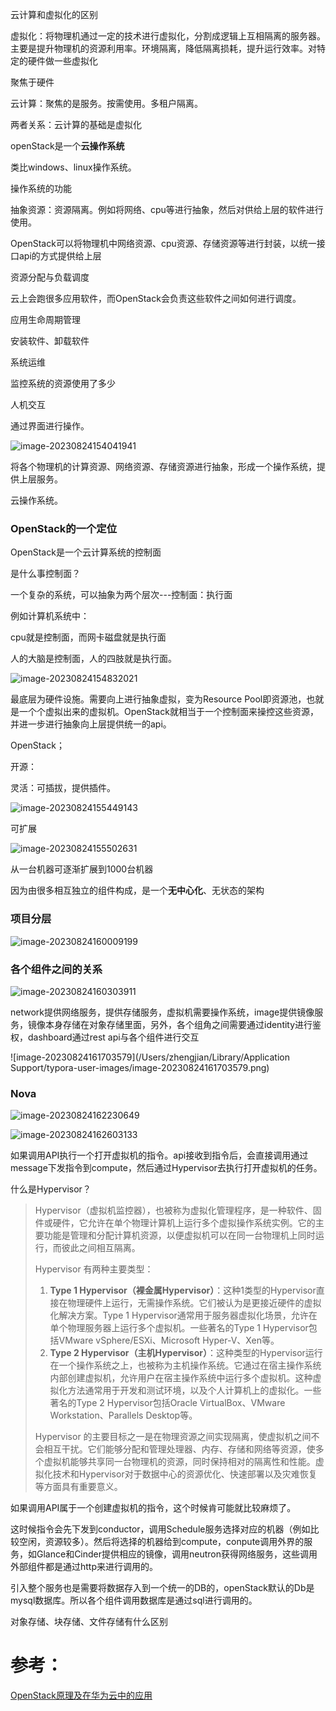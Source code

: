 

云计算和虚拟化的区别

虚拟化：将物理机通过一定的技术进行虚拟化，分割成逻辑上互相隔离的服务器。主要是提升物理机的资源利用率。环境隔离，降低隔离损耗，提升运行效率。对特定的硬件做一些虚拟化

聚焦于硬件



云计算：聚焦的是服务。按需使用。多租户隔离。



两者关系：云计算的基础是虚拟化





openStack是一个**云操作系统**

类比windows、linux操作系统。



操作系统的功能

抽象资源：资源隔离。例如将网络、cpu等进行抽象，然后对供给上层的软件进行使用。

OpenStack可以将物理机中网络资源、cpu资源、存储资源等进行封装，以统一接口api的方式提供给上层





资源分配与负载调度

云上会跑很多应用软件，而OpenStack会负责这些软件之间如何进行调度。





应用生命周期管理

安装软件、卸载软件



系统运维

监控系统的资源使用了多少



人机交互

通过界面进行操作。



![image-20230824154041941](https://2290653824-github-io.oss-cn-hangzhou.aliyuncs.com/image-20230824154041941.png)

将各个物理机的计算资源、网络资源、存储资源进行抽象，形成一个操作系统，提供上层服务。

云操作系统。



### OpenStack的一个定位

OpenStack是一个云计算系统的控制面

是什么事控制面？

一个复杂的系统，可以抽象为两个层次---控制面：执行面



例如计算机系统中：

cpu就是控制面，而网卡磁盘就是执行面



人的大脑是控制面，人的四肢就是执行面。

![image-20230824154832021](https://2290653824-github-io.oss-cn-hangzhou.aliyuncs.com/image-20230824154832021.png)

最底层为硬件设施。需要向上进行抽象虚拟，变为Resource Pool即资源池，也就是一个个虚拟出来的虚拟机。OpenStack就相当于一个控制面来操控这些资源，并进一步进行抽象向上层提供统一的api。



OpenStack；

开源：

灵活：可插拔，提供插件。

![image-20230824155449143](https://2290653824-github-io.oss-cn-hangzhou.aliyuncs.com/image-20230824155449143.png)



可扩展

![image-20230824155502631](https://2290653824-github-io.oss-cn-hangzhou.aliyuncs.com/image-20230824155502631.png)

从一台机器可逐渐扩展到1000台机器

因为由很多相互独立的组件构成，是一个**无中心化**、无状态的架构





### 项目分层

![image-20230824160009199](https://2290653824-github-io.oss-cn-hangzhou.aliyuncs.com/image-20230824160009199.png)

### 各个组件之间的关系

![image-20230824160303911](https://2290653824-github-io.oss-cn-hangzhou.aliyuncs.com/image-20230824160303911.png)

network提供网络服务，提供存储服务，虚拟机需要操作系统，image提供镜像服务，镜像本身存储在对象存储里面，另外，各个组角之间需要通过identity进行鉴权，dashboard通过rest api与各个组件进行交互



![image-20230824161703579](/Users/zhengjian/Library/Application Support/typora-user-images/image-20230824161703579.png)





### Nova

![image-20230824162230649](https://2290653824-github-io.oss-cn-hangzhou.aliyuncs.com/image-20230824162230649.png)

![image-20230824162603133](https://2290653824-github-io.oss-cn-hangzhou.aliyuncs.com/image-20230824162603133.png)



如果调用API执行一个打开虚拟机的指令。api接收到指令后，会直接调用通过message下发指令到compute，然后通过Hypervisor去执行打开虚拟机的任务。

什么是Hypervisor？

> Hypervisor（虚拟机监控器），也被称为虚拟化管理程序，是一种软件、固件或硬件，它允许在单个物理计算机上运行多个虚拟操作系统实例。它的主要功能是管理和分配计算机资源，以便虚拟机可以在同一台物理机上同时运行，而彼此之间相互隔离。
>
> Hypervisor 有两种主要类型：
>
> 1. **Type 1 Hypervisor（裸金属Hypervisor）**：这种1类型的Hypervisor直接在物理硬件上运行，无需操作系统。它们被认为是更接近硬件的虚拟化解决方案。Type 1 Hypervisor通常用于服务器虚拟化场景，允许在单个物理服务器上运行多个虚拟机。一些著名的Type 1 Hypervisor包括VMware vSphere/ESXi、Microsoft Hyper-V、Xen等。
> 2. **Type 2 Hypervisor（主机Hypervisor）**：这种类型的Hypervisor运行在一个操作系统之上，也被称为主机操作系统。它通过在宿主操作系统内部创建虚拟机，允许用户在宿主操作系统中运行多个虚拟机。这种虚拟化方法通常用于开发和测试环境，以及个人计算机上的虚拟化。一些著名的Type 2 Hypervisor包括Oracle VirtualBox、VMware Workstation、Parallels Desktop等。
>
> Hypervisor 的主要目标之一是在物理资源之间实现隔离，使虚拟机之间不会相互干扰。它们能够分配和管理处理器、内存、存储和网络等资源，使多个虚拟机能够共享同一台物理机的资源，同时保持相对的隔离性和性能。虚拟化技术和Hypervisor对于数据中心的资源优化、快速部署以及灾难恢复等方面具有重要意义。



如果调用API属于一个创建虚拟机的指令，这个时候肯可能就比较麻烦了。

这时候指令会先下发到conductor，调用Schedule服务选择对应的机器（例如比较空闲，资源较多）。然后将选择的机器给到compute，conpute调用外界的服务，如Glance和Cinder提供相应的镜像，调用neutron获得网络服务，这些调用外部组件都是通过http来进行调用的。





引入整个服务也是需要将数据存入到一个统一的DB的，openStack默认的Db是mysql数据库。所以各个组件调用数据库是通过sql进行调用的。













对象存储、块存储、文件存储有什么区别

















# 参考：

[OpenStack原理及在华为云中的应用](https://www.bilibili.com/video/BV1aQ4y117hd/?spm_id_from=333.337.search-card.all.click&vd_source=a05a4698720267eb93bab07197b4276c)